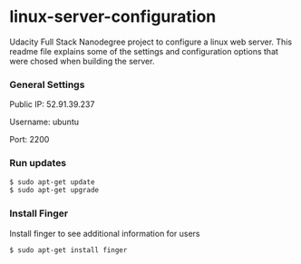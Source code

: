 # linux-server-configuration
Udacity Full Stack Nanodegree project to configure a linux web server. This readme file explains some of the settings and configuration options that were chosed when building the server.

### General Settings
Public IP: 52.91.39.237

Username: ubuntu

Port: 2200

### Run updates

```bash
$ sudo apt-get update
$ sudo apt-get upgrade
```

### Install Finger
Install finger to see additional information for users
```bash
$ sudo apt-get install finger
```

